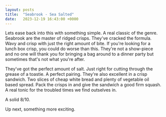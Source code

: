 ```yaml
---
layout: posts
title:  "Seabrook - Sea Salted"
date:   2023-12-19 16:43:00 +0000
---
```

Lets ease back into this with something simple. A real classic of the genre. Seabrook are the master of ridged crisps. They've cracked the formula. Wavy and crisp with just the right amount of bite. If you're looking for a lunch box crisp, you could do worse than this. They're not a show-piece and no one will thank you for bringing a bag around to a dinner party but sometimes that's not what you're after.

They've got the perfect amount of salt. Just right for cutting through the grease of a toastie. A perfect pairing. They're also excellent in a crisp sandwich. Two slices of cheap white bread and plenty of vegetable oil based spread. Pack the crisps in and give the sandwich a good firm squash. A real tonic for the troubled times we find outselves in.

A solid 8/10. 

Up next, something more exciting.
